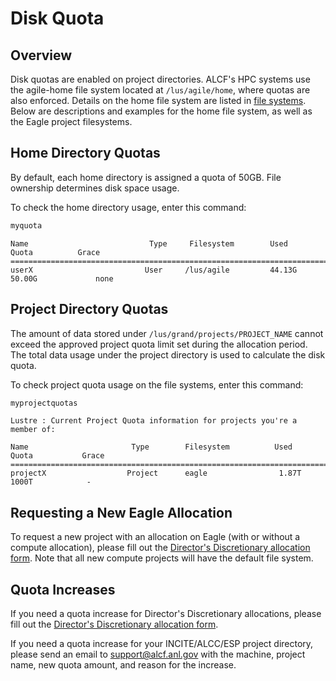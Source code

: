 # Disk Quota

## Overview

Disk quotas are enabled on project directories. ALCF's HPC systems use the agile-home file system located at `/lus/agile/home`, where quotas are also enforced. Details on the home file system are listed in [file systems](file-systems.md). Below are descriptions and examples for the home file system, as well as the Eagle project filesystems.

## Home Directory Quotas

By default, each home directory is assigned a quota of 50GB. File ownership determines disk space usage.

To check the home directory usage, enter this command:

```bash
myquota
```

```
Name                           Type     Filesystem        Used               Quota          Grace
=========================================================================================================
userX                         User     /lus/agile         44.13G          50.00G             none
```

## Project Directory Quotas

The amount of data stored under `/lus/grand/projects/PROJECT_NAME` cannot exceed the approved project quota limit set during the allocation period. The total data usage under the project directory is used to calculate the disk quota.

To check project quota usage on the file systems, enter this command:

```bash
myprojectquotas
```

```
Lustre : Current Project Quota information for projects you're a member of:
 
Name                       Type        Filesystem          Used             Quota           Grace
==============================================================================================================
projectX                  Project      eagle                1.87T             1000T            -
```

## Requesting a New Eagle Allocation

To request a new project with an allocation on Eagle (with or without a compute allocation), please fill out the [Director's Discretionary allocation form](https://my.alcf.anl.gov/accounts/#/allocationRequests). Note that all new compute projects will have the default file system.

## Quota Increases

If you need a quota increase for Director's Discretionary allocations, please fill out the [Director's Discretionary allocation form](https://my.alcf.anl.gov/accounts/#/allocationRequests).

If you need a quota increase for your INCITE/ALCC/ESP project directory, please send an email to [support@alcf.anl.gov](mailto:support@alcf.anl.gov) with the machine, project name, new quota amount, and reason for the increase.